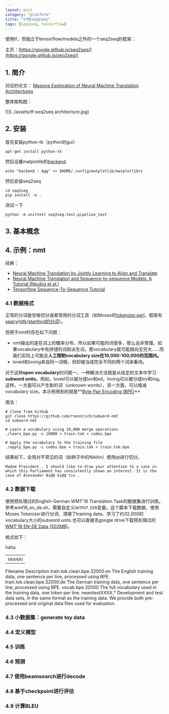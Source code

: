 ```yaml
---
layout: post
category: "platform"
title: "tf的seq2seq"
tags: [seq2seq, tensorflow]
---
```


使用tf，但独立于tensorflow/models之外的一个seq2seq的框架：

主页：[https://google.github.io/seq2seq/](https://google.github.io/seq2seq/)

## 1. 简介

对应的论文：
[Massive Exploration of Neural Machine Translation Architectures](https://arxiv.org/pdf/1703.03906.pdf)

整体架构图：

![](../assets/tf-seq2seq architecture.jpg)

## 2. 安装

首先安装python-tk（python的gui）

```
apt-get install python-tk
```

然后设置matplotlib的[backend](http://matplotlib.org/faq/usage_faq.html#what-is-a-backend)

```
echo "backend : Agg" >> $HOME/.config/matplotlib/matplotlibrc
```

然后安装seq2seq

```
cd seq2seq
pip install -e .
```

测试一下

```
python -m unittest seq2seq.test.pipeline_test
```

## 3. 基本概念



## 4. 示例：nmt

经典：
+ [Neural Machine Translation by Jointly Learning to Align and Translate](https://arxiv.org/abs/1409.0473)
+ [Neural Machine Translation and Sequence-to-sequence Models: A Tutorial (Neubig et al.)](https://arxiv.org/pdf/1703.01619.pdf)
+ [Tensorflow Sequence-To-Sequence Tutorial](https://www.tensorflow.org/tutorials/seq2seq)

### 4.1 数据格式

正常的分词是空格切分或者常用的分词工具（如Moses的[tokenizer.perl](https://github.com/moses-smt/mosesdecoder/blob/master/scripts/tokenizer/tokenizer.perl)、框架有[spacy](https://spacy.io/docs/usage/processing-text)/[nltk](http://www.nltk.org/api/nltk.tokenize.html)/[stanford的分词](https://nlp.stanford.edu/software/tokenizer.shtml)）。

但用于nmt时存在如下问题：
+ nmt输出的是在词上的概率分布，所以如果可能的词很多，那么会非常慢。如果vocabulary中有拼错的词和派生词，那vocabulary就可能趋向无穷大……而我们实际上可能会**人工限制vocabulary size在10,000-100,000的范围内。**
+ loved和loving来自同一词根，但却被当成完全不同的两个词来看待。

对于这种**open vocabulary**的问题一，一种解决方法就是从给定的文本中学习**subword units**。例如，loved可以被分成lov和ed，loving可以被分成lov和ing。这样，一方面可以产生新的词（unknown words），另一方面，可以缩减vocabulary size。本示例用到的就是**[Byte Pair Encoding (BPE)](https://arxiv.org/pdf/1508.07909.pdf)**

用法：

```
# Clone from Github
git clone https://github.com/rsennrich/subword-nmt
cd subword-nmt

# Learn a vocabulary using 10,000 merge operations
./learn_bpe.py -s 10000 < train.tok > codes.bpe

# Apply the vocabulary to the training file
./apply_bpe.py -c codes.bpe < train.tok > train.tok.bpe
```

结果如下，会用对不常见的词（如例子中的Nikitin）使用```@@```进行切分。

```
Madam President , I should like to draw your attention to a case in which this Parliament has consistently shown an interest. It is the case of Alexander Ni@@ ki@@ tin .
```

### 4.2 数据下载

使用预处理过的English-German WMT'16 Translation Task的数据集进行训练。 参考wmt16_en_de.sh，需要自定义```OUTPUT_DIR```变量。这个脚本下载数据、使用Moses Tokenizer进行分词、清理了training data、学习了约32,000的vocabulary大小的subword units.也可以直接去google drive下载预处理过的[WMT'16 EN-DE Data (502MB)](https://drive.google.com/open?id=0B_bZck-ksdkpM25jRUN2X2UxMm8)。

格式如下：

<table>
<tr>
haha
</tr>
<tr>
<td>uuuuu
</td>
<tr>
</table>
Filename	Description
train.tok.clean.bpe.32000.en	The English training data, one sentence per line, processed using BPE.
train.tok.clean.bpe.32000.de	The German training data, one sentence per line, processed using BPE.
vocab.bpe.32000	The full vocabulary used in the training data, one token per line.
newstestXXXX.*	Development and test data sets, in the same format as the training data. We provide both pre-processed and original data files used for evaluation. 

### 4.3 小数据集：generate toy data

### 4.4 定义模型

### 4.5 训练

### 4.6 预测

### 4.7 使用beamsearch进行decode

### 4.8 基于checkpoint进行评估

### 4.9 计算BLEU